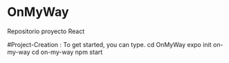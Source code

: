 # OnMyWay
Repositorio proyecto React

#Project-Creation : To get started, you can type.
	cd OnMyWay
	expo init on-my-way
	cd on-my-way
	npm start
